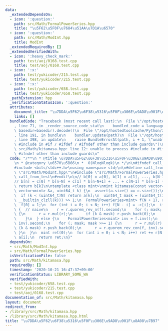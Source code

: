 ```yaml
---
data:
  _extendedDependsOn:
  - icon: ':question:'
    path: src/Math/FormalPowerSeries.hpp
    title: "\u5F62\u5F0F\u7684\u51AA\u7D1A\u6570"
  - icon: ':question:'
    path: src/Math/ModInt.hpp
    title: ModInt
  _extendedRequiredBy: []
  _extendedVerifiedWith:
  - icon: ':heavy_check_mark:'
    path: test/aoj/0168.test.cpp
    title: test/aoj/0168.test.cpp
  - icon: ':x:'
    path: test/yukicoder/215.test.cpp
    title: test/yukicoder/215.test.cpp
  - icon: ':x:'
    path: test/yukicoder/658.test.cpp
    title: test/yukicoder/658.test.cpp
  _pathExtension: hpp
  _verificationStatusIcon: ':question:'
  attributes:
    document_title: "\u7DDA\u5F62\u6F38\u5316\u5F0F\u306E\u9AD8\u901F\u8A08\u7B97"
    links: []
  bundledCode: "Traceback (most recent call last):\n  File \"/opt/hostedtoolcache/Python/3.9.0/x64/lib/python3.9/site-packages/onlinejudge_verify/documentation/build.py\"\
    , line 71, in _render_source_code_stat\n    bundled_code = language.bundle(stat.path,\
    \ basedir=basedir).decode()\n  File \"/opt/hostedtoolcache/Python/3.9.0/x64/lib/python3.9/site-packages/onlinejudge_verify/languages/cplusplus.py\"\
    , line 191, in bundle\n    bundler.update(path)\n  File \"/opt/hostedtoolcache/Python/3.9.0/x64/lib/python3.9/site-packages/onlinejudge_verify/languages/cplusplus_bundle.py\"\
    , line 398, in update\n    raise BundleErrorAt(path, i + 1, \"unable to process\
    \ #include in #if / #ifdef / #ifndef other than include guards\")\nonlinejudge_verify.languages.cplusplus_bundle.BundleErrorAt:\
    \ src/Math/kitamasa.hpp: line 12: unable to process #include in #if / #ifdef /\
    \ #ifndef other than include guards\n"
  code: "/**\n * @title \u7DDA\u5F62\u6F38\u5316\u5F0F\u306E\u9AD8\u901F\u8A08\u7B97\
    \n * @category \u6570\u5B66\n *  O(NlogNlogk)\n */\n\n#ifndef call_from_test\n\
    #include <bits/stdc++.h>\nusing namespace std;\n\n#define call_from_test\n#include\
    \ \"src/Math/ModInt.hpp\"\n#include \"src/Math/FormalPowerSeries.hpp\"\n#undef\
    \ call_from_test\n#endif\n\n// b[0] = a[0], b[1] = a[1], ..., b[N-1] = a[N-1]\n\
    // b[n] = c[0] * b[n-N] + c[1] * b[n-N+1] + ... + c[N-1] * b[n-1] (n >= N)\n//\
    \ return b[k]\n\ntemplate <class mint>\nmint kitamasa(const vector<mint> &c, const\
    \ vector<mint> &a, uint64_t k) {\n  assert(a.size() == c.size());\n  int N = a.size();\n\
    \  if (k < (uint64_t)N) return a[k];\n  uint64_t mask = (uint64_t(1) << (63 -\
    \ __builtin_clzll(k))) >> 1;\n  FormalPowerSeries<mint> f(N + 1), r({1, 0});\n\
    \  f[0] = 1;\n  for (int i = 0; i < N; i++) f[N - i] = -c[i];\n  if (N < 1024)\
    \ {  // naive\n    r = r.quorem_rev_n(f).second;\n    for (; mask; mask >>= 1)\
    \ {\n      r = r.mul(r);\n      if (k & mask) r.push_back(0);\n      r = r.quorem_rev_n(f).second;\n\
    \    }\n  } else {\n    FormalPowerSeries<mint> inv = f.inv();\n    r = r.quorem_rev_con(f,\
    \ inv).second;\n    for (; mask; mask >>= 1) {\n      r = r.mul(r);\n      if\
    \ (k & mask) r.push_back(0);\n      r = r.quorem_rev_con(f, inv).second;\n   \
    \ }\n  }\n  mint ret(0);\n  for (int i = 0; i < N; i++) ret += r[N - i - 1] *\
    \ a[i];\n  return ret;\n}"
  dependsOn:
  - src/Math/ModInt.hpp
  - src/Math/FormalPowerSeries.hpp
  isVerificationFile: false
  path: src/Math/kitamasa.hpp
  requiredBy: []
  timestamp: '2020-10-21 16:47:37+09:00'
  verificationStatus: LIBRARY_SOME_WA
  verifiedWith:
  - test/yukicoder/658.test.cpp
  - test/yukicoder/215.test.cpp
  - test/aoj/0168.test.cpp
documentation_of: src/Math/kitamasa.hpp
layout: document
redirect_from:
- /library/src/Math/kitamasa.hpp
- /library/src/Math/kitamasa.hpp.html
title: "\u7DDA\u5F62\u6F38\u5316\u5F0F\u306E\u9AD8\u901F\u8A08\u7B97"
---
```

